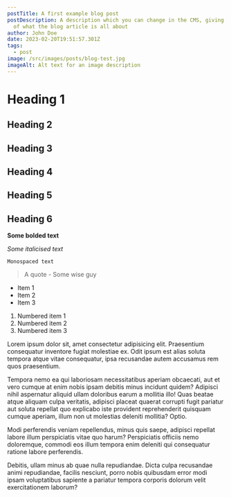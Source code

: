 ```yaml
---
postTitle: A first example blog post
postDescription: A description which you can change in the CMS, giving a preview
  of what the blog article is all about
author: John Doe
date: 2023-02-20T19:51:57.301Z
tags:
  - post
image: /src/images/posts/blog-test.jpg
imageAlt: Alt text for an image description
---
```

# Heading 1

## Heading 2

## Heading 3

## Heading 4

## Heading 5

## Heading 6

**Some bolded text**

*Some italicised text*

`Monospaced text`

> A quote - Some wise guy

* Item 1
* Item 2
* Item 3

1. Numbered item 1
2. Numbered item 2
3. Numbered item 3

Lorem ipsum dolor sit, amet consectetur adipisicing elit. Praesentium consequatur inventore fugiat molestiae ex. Odit
ipsum est alias soluta tempora atque vitae consequatur, ipsa recusandae autem accusamus rem quos praesentium.

Tempora nemo ea qui laboriosam necessitatibus aperiam obcaecati, aut et vero cumque at enim nobis ipsam debitis minus
incidunt quidem? Adipisci nihil aspernatur aliquid ullam doloribus earum a mollitia illo! Quas beatae atque aliquam
culpa veritatis, adipisci placeat quaerat corrupti fugit pariatur aut soluta repellat quo explicabo iste provident
reprehenderit quisquam cumque aperiam, illum non ut molestias deleniti mollitia? Optio.

Modi perferendis veniam repellendus, minus quis saepe, adipisci repellat labore illum perspiciatis vitae quo harum?
Perspiciatis officiis nemo doloremque, commodi eos illum tempora enim deleniti qui consequatur ratione labore
perferendis.

Debitis, ullam minus ab quae nulla repudiandae. Dicta culpa recusandae animi repudiandae, facilis nesciunt, porro nobis
quibusdam error modi ipsam voluptatibus sapiente a pariatur tempora corporis dolorum velit exercitationem laborum?